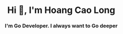 <h1 align="center">Hi 👋, I'm Hoang Cao Long</h1>
<h3 align="center">I'm Go Developer. I always want to Go deeper</h3>
